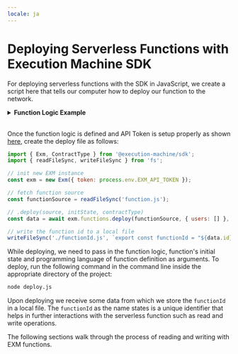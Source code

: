 ```yaml
---
locale: ja
---
```

# Deploying Serverless Functions with Execution Machine SDK

For deploying serverless functions with the SDK in JavaScript, we create a script here that tells our computer how to deploy our function to the network.

<details>
<summary><strong>Function Logic Example</strong></summary>

After installing the package we need a file defining the logic of the function within the project.

<CodeGroup>
  <CodeGroupItem title="function.js">

```js
export async function handle(state, action) {
    state.counter++;
    return { state };
}
```

  </CodeGroupItem>
</CodeGroup>

The syntax for defining functions is based off of the standard implemented by SmartWeave for smart contracts in JavaScript. Every function has a `state` which is a JSON object of values stored in it and `actions` to interact with these values. 

The function above adds names to a users array which is done using the following line:

```js
state.users.push(action.input.name);
```

When deploying our function we initialise an empty array named `users` that later helps our function to identify this state variable (variable stored in state of the function) during read and write calls. Upon initialisation the `state` looks like this:

```js
{ users: [] }
```

Additionally, while writing to the function, we use a key named `name` to help the function identify what value we are feeding into the write operation. Both these definitions gain further significance when dealing with multiple values.
</details>
<br/>

Once the function logic is defined and API Token is setup properly as shown [here](../api.md), create the deploy file as follows:

<CodeGroup>
  <CodeGroupItem title="deploy.js">

```js
import { Exm, ContractType } from '@execution-machine/sdk';
import { readFileSync, writeFileSync } from 'fs';

// init new EXM instance
const exm = new Exm({ token: process.env.EXM_API_TOKEN });

// fetch function source
const functionSource = readFileSync('function.js');

// .deploy(source, initState, contractType)
const data = await exm.functions.deploy(functionSource, { users: [] }, ContractType.JS);

// write the function id to a local file
writeFileSync('./functionId.js', `export const functionId = "${data.id}"`)
```

  </CodeGroupItem>
</CodeGroup>

While deploying, we need to pass in the function logic, function's initial state and programming language of function definition as arguments. To deploy, run the following command in the command line inside the appropriate directory of the project:

```bash
node deploy.js
```

Upon deploying we receive some data from which we store the `functionId` in a local file. The `functionId` as the name states is a unique identifier that helps in further interactions with the serverless function such as read and write operations.

The following sections walk through the process of reading and writing with EXM functions.